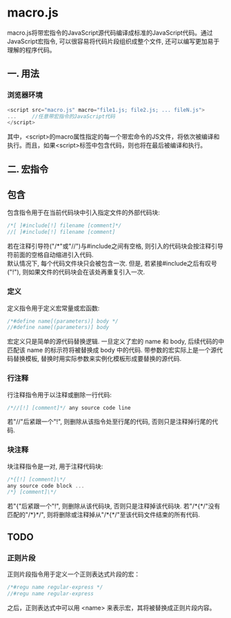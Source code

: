 # macro.js
macro.js将带宏指令的JavaScript源代码编译成标准的JavaScript代码。通过JavaScript宏指令, 可以很容易将代码片段组织成整个文件, 还可以编写更加易于理解的程序代码。  

## 一. 用法
### 浏览器环境
```javascript
<script src="macro.js" macro="file1.js; file2.js; ... fileN.js">
...     //任意带宏指令的JavaScript代码
</script>
```
其中，&lt;script&gt;的macro属性指定的每一个带宏命令的JS文件，将依次被编译和执行。而且，如果&lt;script&gt;标签中包含代码，则也将在最后被编译和执行。  

## 二. 宏指令
## 包含
包含指令用于在当前代码块中引入指定文件的外部代码块:
```javascript
/*[ ]#include[!] filename [comment]*/  
//[ ]#include[!] filename [comment]
```
若在注释引导符("/\*"或"//")与#include之间有空格, 则引入的代码块会按注释引导符前面的空格自动缩进引入代码.  
默认情况下, 每个代码文件块只会被包含一次. 但是, 若紧接#include之后有叹号("!"), 则如果文件的代码块会在该处再重复引入一次.

### 定义
定义指令用于定义宏常量或宏函数:
```javascript
/*#define name[(parameters)] body */  
//#define name[(parameters)] body  
```
宏定义只是简单的源代码替换逻辑. 一旦定义了宏的 name 和 body, 后续代码的中匹配该 name 的标示符将被替换成 body 中的代码. 带参数的宏实际上是一个源代码替换模板, 替换时用实际参数来实例化模板形成要替换的源代码.  
 

### 行注释
行注释指令用于以注释或删除一行代码:
```javascript
/*//[!] [comment]*/ any source code line
```
若"//"后紧跟一个"!", 则删除从该指令处至行尾的代码, 否则只是注释掉行尾的代码. 

### 块注释
块注释指令是一对, 用于注释代码块:
```javascript
/*{[!] [comment]\*/
any source code block ...
/*} [comment]\*/
```
若"{"后紧跟一个"!", 则删除从该代码块, 否则只是注释掉该代码块. 若"/\*{\*/"没有匹配的"/\*}\*/", 则将删除或注释掉从"/\*{\*/"至该代码文件结束的所有代码. 

## TODO
### 正则片段
正则片段指令用于定义一个正则表达式片段的宏：
```javascript
/*#regu name regular-express */
//#regu name regular-express
```
之后，正则表达式中可以用 &lt;name&gt; 来表示宏，其将被替换成正则片段内容。  
